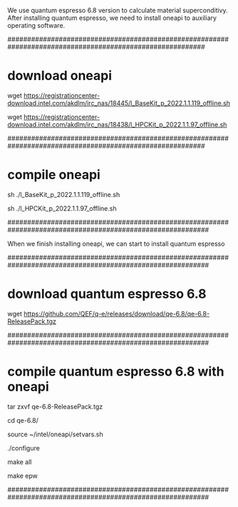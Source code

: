We use quantum espresso 6.8 version to calculate material superconditivy.
After installing quantum espresso, we need to install oneapi to auxiliary operating software.

##########################################################################################################

# download oneapi

wget https://registrationcenter-download.intel.com/akdlm/irc_nas/18445/l_BaseKit_p_2022.1.1.119_offline.sh

wget https://registrationcenter-download.intel.com/akdlm/irc_nas/18438/l_HPCKit_p_2022.1.1.97_offline.sh

##########################################################################################################

# compile oneapi

sh ./l_BaseKit_p_2022.1.1.119_offline.sh

sh ./l_HPCKit_p_2022.1.1.97_offline.sh

###########################################################################################################

When we finish installing oneapi, we can start to install quantum espresso

###########################################################################################################

# download quantum espresso 6.8

wget https://github.com/QEF/q-e/releases/download/qe-6.8/qe-6.8-ReleasePack.tgz

###########################################################################################################

# compile quantum espresso 6.8 with oneapi

tar zxvf qe-6.8-ReleasePack.tgz

cd qe-6.8/

source ~/intel/oneapi/setvars.sh

./configure

make all

make epw

###########################################################################################################
